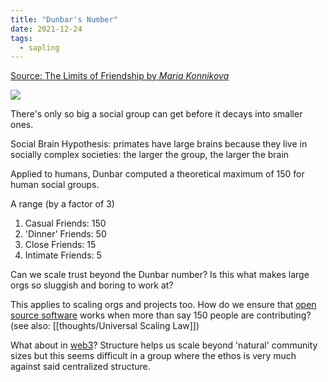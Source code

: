 ```yaml
---
title: "Dunbar's Number"
date: 2021-12-24
tags:
  - sapling
---
```


[Source: The Limits of Friendship by _Maria Konnikova_](https://www.newyorker.com/science/maria-konnikova/social-media-affect-math-dunbar-number-friendships)

![](/thoughts/images/dunbar.png)

There's only so big a social group can get before it decays into smaller ones.

Social Brain Hypothesis: primates have large brains because they live in socially complex societies: the larger the group, the larger the brain

Applied to humans, Dunbar computed a theoretical maximum of 150 for human social groups.

A range (by a factor of 3)

1. Casual Friends: 150
2. 'Dinner' Friends: 50
3. Close Friends: 15
4. Intimate Friends: 5

Can we scale trust beyond the Dunbar number? Is this what makes large orgs so sluggish and boring to work at?

This applies to scaling orgs and projects too. How do we ensure that [open source software](thoughts/Making%20and%20Maintenance%20of%20OSS.md) works when more than say 150 people are contributing? (see also: [[thoughts/Universal Scaling Law]])

What about in [web3](thoughts/web3.md)? Structure helps us scale beyond 'natural' community sizes but this seems difficult in a group where the ethos is very much against said centralized structure.

